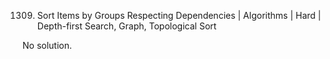 1309. Sort Items by Groups Respecting Dependencies | Algorithms | Hard | Depth-first Search, Graph, Topological Sort

No solution.
